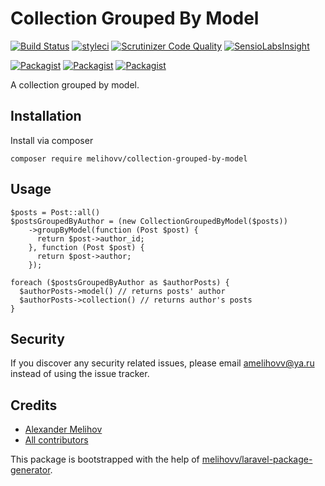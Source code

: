 # Collection Grouped By Model

[![Build Status](https://travis-ci.org/melihovv/collection-grouped-by-model.svg?branch=master)](https://travis-ci.org/melihovv/collection-grouped-by-model)
[![styleci](https://styleci.io/repos/CHANGEME/shield)](https://styleci.io/repos/CHANGEME)
[![Scrutinizer Code Quality](https://scrutinizer-ci.com/g/melihovv/collection-grouped-by-model/badges/quality-score.png?b=master)](https://scrutinizer-ci.com/g/melihovv/collection-grouped-by-model/?branch=master)
[![SensioLabsInsight](https://insight.sensiolabs.com/projects/CHANGEME/mini.png)](https://insight.sensiolabs.com/projects/CHANGEME)

[![Packagist](https://img.shields.io/packagist/v/melihovv/collection-grouped-by-model.svg)](https://packagist.org/packages/melihovv/collection-grouped-by-model)
[![Packagist](https://poser.pugx.org/melihovv/collection-grouped-by-model/d/total.svg)](https://packagist.org/packages/melihovv/collection-grouped-by-model)
[![Packagist](https://img.shields.io/packagist/l/melihovv/collection-grouped-by-model.svg)](https://packagist.org/packages/melihovv/collection-grouped-by-model)

A collection grouped by model.

## Installation

Install via composer
```
composer require melihovv/collection-grouped-by-model
```

## Usage

```
$posts = Post::all()
$postsGroupedByAuthor = (new CollectionGroupedByModel($posts))
    ->groupByModel(function (Post $post) {
      return $post->author_id;
    }, function (Post $post) {
      return $post->author;
    });

foreach ($postsGroupedByAuthor as $authorPosts) {
  $authorPosts->model() // returns posts' author
  $authorPosts->collection() // returns author's posts
}
```

## Security

If you discover any security related issues, please email amelihovv@ya.ru
instead of using the issue tracker.

## Credits

- [Alexander Melihov](https://github.com/melihovv/collection-grouped-by-model)
- [All contributors](https://github.com/melihovv/collection-grouped-by-model/graphs/contributors)

This package is bootstrapped with the help of
[melihovv/laravel-package-generator](https://github.com/melihovv/laravel-package-generator).
